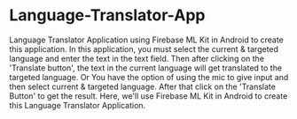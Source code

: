 # Language-Translator-App
Language Translator Application using Firebase ML Kit in Android to create this application.
In this application, you must select the current & targeted language and enter the text in the text field. Then after clicking on the 'Translate button', the text in the current language will get translated to the targeted language. 
Or You have the option of using the mic to give input and then select current & targeted language. After that click on the 'Translate Button' to get the result.
Here, we'll use Firebase ML Kit in Android to create this Language Translator Application.
